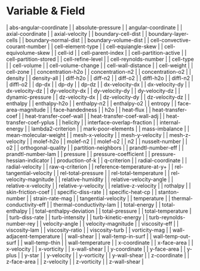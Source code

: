 # Variable & Field

| abs-angular-coordinate         |
| absolute-pressure              |
| angular-coordinate             |
| axial-coordinate               |
| axial-velocity                 |
| boundary-cell-dist             |
| boundary-layer-cells           |
| boundary-normal-dist           |
| boundary-volume-dist           |
| cell-convective-courant-number |
| cell-element-type              |
| cell-equiangle-skew            |
| cell-equivolume-skew           |
| cell-id                        |
| cell-parent-index              |
| cell-partition-active          |
| cell-partition-stored          |
| cell-refine-level              |
| cell-reynolds-number           |
| cell-type                      |
| cell-volume                    |
| cell-volume-change             |
| cell-wall-distance             |
| cell-weight                    |
| cell-zone                      |
| concentration-h2o              |
| concentration-n2               |
| concentration-o2               |
| density                        |
| density-all                    |
| diff-h2o                       |
| diff-n2                        |
| diff-o2                        |
| diffl-h2o                      |
| diffl-n2                       |
| diffl-o2                       |
| dp-dx                          |
| dp-dy                          |
| dp-dz                          |
| dx-velocity-dx                 |
| dx-velocity-dy                 |
| dx-velocity-dz                 |
| dy-velocity-dx                 |
| dy-velocity-dy                 |
| dy-velocity-dz                 |
| dynamic-pressure               |
| dz-velocity-dx                 |
| dz-velocity-dy                 |
| dz-velocity-dz                 |
| enthalpy                       |
| enthalpy-h2o                   |
| enthalpy-n2                    |
| enthalpy-o2                    |
| entropy                        |
| face-area-magnitude            |
| face-handedness                |
| h2o                            |
| heat-flux                      |
| heat-transfer-coef             |
| heat-transfer-coef-wall        |
| heat-transfer-coef-wall-adj    |
| heat-transfer-coef-yplus       |
| helicity                       |
| interface-overlap-fraction     |
| internal-energy                |
| lambda2-criterion              |
| mark-poor-elements             |
| mass-imbalance                 |
| mean-molecular-weight          |
| mesh-x-velocity                |
| mesh-y-velocity                |
| mesh-z-velocity                |
| molef-h2o                      |
| molef-n2                       |
| molef-o2                       |
| n2                             |
| nusselt-number                 |
| o2                             |
| orthogonal-quality             |
| partition-neighbors            |
| prandtl-number-eff             |
| prandtl-number-lam             |
| pressure                       |
| pressure-coefficient           |
| pressure-hessian-indicator     |
| production-of-k                |
| q-criterion                    |
| radial-coordinate              |
| radial-velocity                |
| raw-q-criterion                |
| reference-temperature-at-y+    |
| rel-tangential-velocity        |
| rel-total-pressure             |
| rel-total-temperature          |
| rel-velocity-magnitude         |
| relative-humidity              |
| relative-velocity-angle        |
| relative-x-velocity            |
| relative-y-velocity            |
| relative-z-velocity            |
| rothalpy                       |
| skin-friction-coef             |
| specific-diss-rate             |
| specific-heat-cp               |
| stanton-number                 |
| strain-rate-mag                |
| tangential-velocity            |
| temperature                    |
| thermal-conductivity-eff       |
| thermal-conductivity-lam       |
| total-energy                   |
| total-enthalpy                 |
| total-enthalpy-deviation       |
| total-pressure                 |
| total-temperature              |
| turb-diss-rate                 |
| turb-intensity                 |
| turb-kinetic-energy            |
| turb-reynolds-number-rey       |
| velocity-angle                 |
| velocity-magnitude             |
| viscosity-eff                  |
| viscosity-lam                  |
| viscosity-ratio                |
| viscosity-turb                 |
| vorticity-mag                  |
| wall-adjacent-temperature      |
| wall-shear                     |
| wall-temp-in-surf              |
| wall-temp-out-surf             |
| wall-temp-thin                 |
| wall-temperature               |
| x-coordinate                   |
| x-face-area                    |
| x-velocity                     |
| x-vorticity                    |
| x-wall-shear                   |
| y-coordinate                   |
| y-face-area                    |
| y-plus                         |
| y-star                         |
| y-velocity                     |
| y-vorticity                    |
| y-wall-shear                   |
| z-coordinate                   |
| z-face-area                    |
| z-velocity                     |
| z-vorticity                    |
| z-wall-shear                   |
